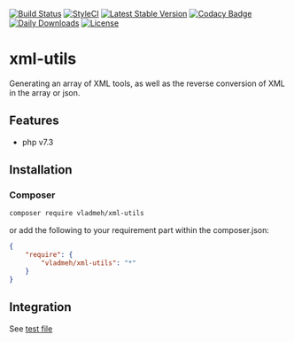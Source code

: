 [![Build Status](https://travis-ci.com/vladmeh/xml-utils.svg?branch=main)](https://travis-ci.com/vladmeh/xml-utils)
[![StyleCI](https://github.styleci.io/repos/308275324/shield?branch=main)](https://github.styleci.io/repos/308275324?branch=main)
[![Latest Stable Version](https://poser.pugx.org/vladmeh/xml-utils/v)](https://packagist.org/packages/vladmeh/xml-utils)
[![Codacy Badge](https://app.codacy.com/project/badge/Grade/80ea8ea3166d4188b847920d6b065c65)](https://www.codacy.com/gh/vladmeh/xml-utils/dashboard?utm_source=github.com&amp;utm_medium=referral&amp;utm_content=vladmeh/xml-utils&amp;utm_campaign=Badge_Grade)
[![Daily Downloads](https://poser.pugx.org/vladmeh/xml-utils/d/daily)](https://packagist.org/packages/vladmeh/xml-utils)
[![License](https://poser.pugx.org/vladmeh/xml-utils/license)](https://packagist.org/packages/vladmeh/xml-utils)

# xml-utils

Generating an array of XML tools, as well as the reverse conversion of XML in the array or json.

## Features

* php v7.3

## Installation

### Composer

```bash
composer require vladmeh/xml-utils 
```

or add the following to your requirement part within the composer.json:

```json
{
    "require": {
        "vladmeh/xml-utils": "*"
    }
}
```

## Integration

See [test file](tests/XmlTest.php)